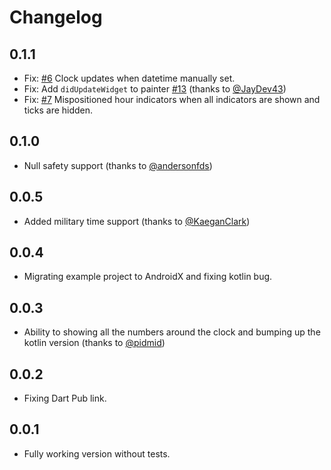# Changelog

## 0.1.1
* Fix: [#6](https://github.com/furkantektas/analog_clock/issues/6) Clock updates when datetime manually set.
* Fix: Add `didUpdateWidget` to painter [#13](https://github.com/furkantektas/analog_clock/issues/13) (thanks to [@JayDev43](https://github.com/JayDev43))
* Fix: [#7](https://github.com/furkantektas/analog_clock/issues/7) Mispositioned hour indicators when all indicators are shown and ticks are hidden.

## 0.1.0

* Null safety support (thanks to [@andersonfds](https://github.com/andersonfds))
## 0.0.5

* Added military time support (thanks to [@KaeganClark](https://github.com/KaeganClark))

## 0.0.4

* Migrating example project to AndroidX and fixing kotlin bug.

## 0.0.3

* Ability to showing all the numbers around the clock and bumping up the kotlin version (thanks to [@pidmid](https://github.com/pidmid))

## 0.0.2

* Fixing Dart Pub link.

## 0.0.1

* Fully working version without tests.
